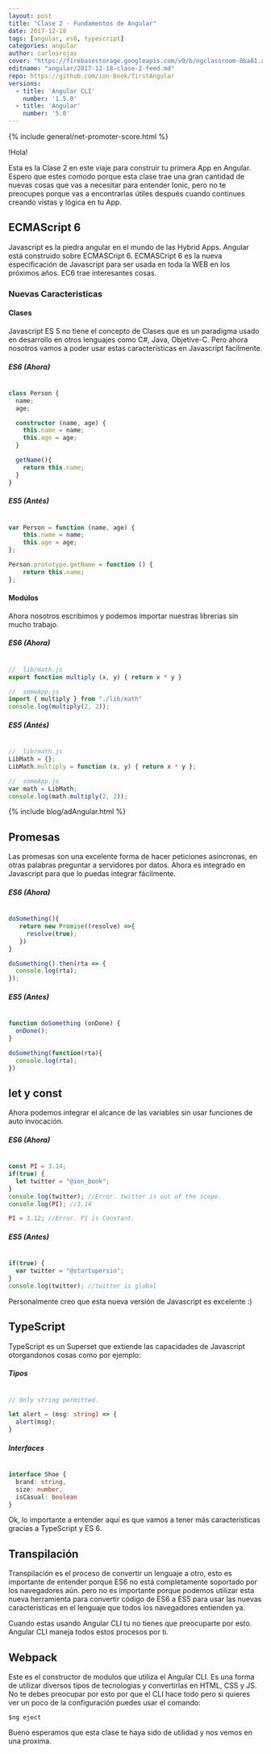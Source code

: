 ```yaml
---
layout: post
title: "Clase 2 - Fundamentos de Angular"
date: 2017-12-18
tags: [angular, es6, typescript]
categories: angular
author: carlosrojas
cover: "https://firebasestorage.googleapis.com/v0/b/ngclassroom-8ba81.appspot.com/o/posts%2F2017-12-18-clase-2-feed%2FClase2.png?alt=media&token=4650fc9e-175c-4b29-9383-a102e71368e0"
editname: "angular/2017-12-18-clase-2-feed.md"
repo: https://github.com/ion-book/firstAngular
versions:
  - title: 'Angular CLI'
    number: '1.5.0'
  - title: 'Angular'
    number: '5.0'
---
```


<amp-img width="1024" height="512" layout="responsive" src="https://firebasestorage.googleapis.com/v0/b/ngclassroom-8ba81.appspot.com/o/posts%2F2017-12-18-clase-2-feed%2FClase2.png?alt=media&token=4650fc9e-175c-4b29-9383-a102e71368e0"></amp-img> 

{% include general/net-promoter-score.html %} 

!Hola!

Esta es la Clase 2 en este viaje para construir tu primera App en Angular. Espero que estes comodo porque esta clase trae una gran cantidad de nuevas cosas que vas a necesitar para entender Ionic, pero no te preocupes porque vas a encontrarlas útiles después cuando continues creando vistas y lógica en tu App.

## ECMAScript 6

<amp-img width="1024" height="512" layout="responsive" src="/images/posts/ionic2/2017-01-05-clase-2-feed/es6.png" alt=""></amp-img>

Javascript es la piedra angular en el mundo de las Hybrid Apps. Angular está construido sobre ECMASCript 6. ECMASCript 6 es la nueva especificación de Javascript para ser usada en toda la WEB en los próximos años. EC6 trae interesantes cosas.

### Nuevas Caracteristicas

#### Clases

Javascript ES 5 no tiene el concepto de Clases que es un paradigma usado en desarrollo en otros lenguajes como C#, Java, Objetive-C. Pero ahora nosotros vamos a poder usar estas caracteristicas en Javascript facilmente.

##### ES6 (Ahora)

```ts

class Person {
  name;
  age;

  constructor (name, age) {
    this.name = name;
    this.age = age;
  }

  getName(){
    return this.name;
  }
}
```

##### ES5 (Antés)

```js

var Person = function (name, age) {
    this.name = name;
    this.age = age;
};

Person.prototype.getName = function () {
    return this.name;
};

```

#### Modúlos

Ahora nosotros escribimos y podemos importar nuestras librerías sin mucho trabajo.

##### ES6 (Ahora)

```ts

//  lib/math.js
export function multiply (x, y) { return x * y }

//  someApp.js
import { multiply } from "./lib/math"
console.log(multiply(2, 2));

```

##### ES5 (Antés)

```js

//  lib/math.js
LibMath = {};
LibMath.multiply = function (x, y) { return x * y };

//  someApp.js
var math = LibMath;
console.log(math.multiply(2, 2));

```

{% include blog/adAngular.html %}

## Promesas

Las promesas son una excelente forma de hacer peticiones asíncronas, en otras palabras preguntar a servidores por datos. Ahora es integrado en Javascript para que lo puedas integrar fácilmente.

##### ES6 (Ahora)

```ts

doSomething(){
   return new Promise((resolve) =>{
     resolve(true);
   })
}

doSomething().then(rta => {
  console.log(rta);
});

```

##### ES5 (Antes)

```js

function doSomething (onDone) {
  onDone();
}

doSomething(function(rta){
  console.log(rta);
})

```

## let y const

Ahora podemos integrar el alcance de las variables sin usar funciones de auto invocación.

##### ES6 (Ahora)

```ts

const PI = 3.14;
if(true) {
  let twitter = "@ion_book";
}
console.log(twitter); //Error. twitter is out of the scope.
console.log(PI); //3.14

PI = 3.12; //Error. PI is Constant.

```

##### ES5 (Antes)

```js

if(true) {
  var twitter = "@startupersio";
}
console.log(twitter); //twitter is global

```

Personalmente creo que esta nueva versión de Javascript es excelente :)

## TypeScript

<amp-img width="1024" height="512" layout="responsive" src="/images/posts/ionic2/2017-01-05-clase-2-feed/ts.jpg" alt=""></amp-img>
 
TypeScript es un Superset que extiende las capacidades de Javascript otorgandonos cosas como por ejemplo:

##### Tipos

```ts

// Only string permitted.

let alert = (msg: string) => {
  alert(msg);
}

```

##### Interfaces

```ts

interface Shoe {
  brand: string,
  size: number,
  isCasual: boolean
}
```

Ok, lo importante a entender aquí es que vamos a tener más caracteristicas gracias a TypeScript y ES 6.

## Transpilación

Transpilación es el proceso de convertir un lenguaje a otro, esto es importante de entender porque ES6 no está completamente soportado por los navegadores aún. pero no es importante porque podemos utilizar esta nueva herramienta para convertir código de ES6 a ES5 para usar las nuevas características en el lenguaje que todos los navegadores entienden ya.
 
Cuando estas usando Angular CLI tu no tienes que preocuparte por esto. Angular CLI maneja todos estos procesos por ti.

## Webpack

<amp-img width="1024" height="512" layout="responsive" src="https://firebasestorage.googleapis.com/v0/b/ngclassroom-8ba81.appspot.com/o/posts%2F2017-12-18-clase-2-feed%2Fwebpack.png?alt=media&token=ba67a1ae-6f17-4c21-bea5-7056e08b64da" alt=""></amp-img>

Este es el constructor de modulos que utiliza el Angular CLI. Es una forma de utilizar diversos tipos de tecnologias y convertirlas en HTML, CSS y JS. No te debes preocupar por esto por que el CLI hace todo pero si quieres ver un poco de la configuración puedes usar el comando:

```
$ng eject
```

Bueno esperamos que esta clase te haya sido de utilidad y nos vemos en una proxima.